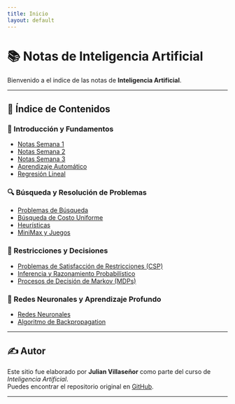 ```yaml
---
title: Inicio
layout: default
---
```


# 📚 Notas de Inteligencia Artificial

 Bienvenido a el indice de las notas de **Inteligencia Artificial**.

---

## 📌 Índice de Contenidos

### 🧠 Introducción y Fundamentos
- [Notas Semana 1](notas_semana1.md)
- [Notas Semana 2](notas_semana2.md)
- [Notas Semana 3](notas_semana3.md)
- [Aprendizaje Automático](aprendizaje.md)
- [Regresión Lineal](regresion_lineal.md)

### 🔍 Búsqueda y Resolución de Problemas
- [Problemas de Búsqueda](Problemas_de_busqueda.md)
- [Búsqueda de Costo Uniforme](Busqueda_costo_uniforme.md)
- [Heurísticas](heuristica.md)
- [MiniMax y Juegos](mini_max.md)

### 🧩 Restricciones y Decisiones
- [Problemas de Satisfacción de Restricciones (CSP)](CSP.md)
- [Inferencia y Razonamiento Probabilístico](inferencia.md)
- [Procesos de Decisión de Markov (MDPs)](MDPs.md)

### 🧬 Redes Neuronales y Aprendizaje Profundo
- [Redes Neuronales](redes_neuronales.md)
- [Algoritmo de Backpropagation](backpropagation.md)

---

## ✍️ Autor

Este sitio fue elaborado por **Julian Villaseñor** como parte del curso de *Inteligencia Artificial*.  
Puedes encontrar el repositorio original en [GitHub](https://github.com/julianvillasenor).

---
